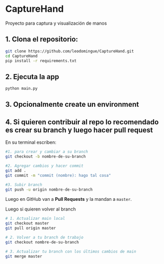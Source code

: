 # CaptureHand

Proyecto para captura y visualización de manos

## 1. Clona el repositorio:
```bash
git clone https://github.com/leodomingue/CaptureHand.git
cd CaptureHand
pip install -r requirements.txt
```

## 2. Ejecuta la app
```bash
python main.py
```

## 3. Opcionalmente create un environment


## 4. Si quieren contribuir al repo lo recomendado es crear su branch y luego hacer pull request

En su terminal escriben:
```bash
#1. para crear y cambiar a su branch
git checkout -b nombre-de-su-branch 

#2. Agregar cambios y hacer commit
git add .
git commit -m "commit (nombre): hago tal cosa"

#3. Subir branch 
git push -u origin nombre-de-su-branch
```

Luego en GitHub van a **Pull Requests** y la mandan a `master`.

Luego si quieren volver al branch
```bash
# 1. Actualizar main local
git checkout master
git pull origin master

# 2. Volver a tu branch de trabajo
git checkout nombre-de-su-branch

# 3. Actualizar tu branch con los últimos cambios de main
git merge master
```
